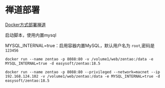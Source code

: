 # 禅道部署

[Docker方式部署禅道](https://www.zentao.net/book/zentaopmshelp/405.html)


启动脚本，使用内置mysql

MYSQL_INTERNAL=true：启用容器内置MySQL，默认用户名为 `root`,密码是 `123456`

`docker run --name zentao -p 8088:80 -v /volume1/web/zentao:/data -e MYSQL_INTERNAL=true -d easysoft/zentao:18.5`





`docker run --name zentao -p 8088:80 --privileged --network=macnet --ip 192.168.124.102 -v /volume1/web/zentao:/data -e MYSQL_INTERNAL=true -d easysoft/zentao:18.5`



